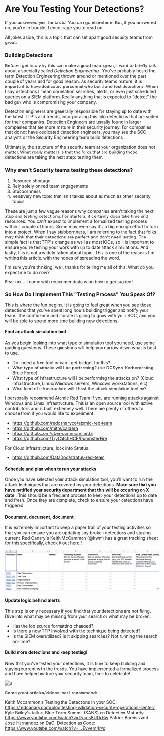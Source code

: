 # Are You Testing Your Detections?


If you answered yes, fantastic! You can go elsewhere. But, if you answered no, you're in trouble. I encourage you to read on.

All jokes aside, this is a topic that can set apart good security teams from great. 

### Building Detections

Before I get into why this can make a good team great, I want to briefly talk about a specialty called <i> Detection Engineering </i>. You've probably heard the term Detection Engineering thrown around or mentioned over the past couple of years and for good reason. As security teams mature, it is important to have dedicated personnel who build and test detections. When I say detections I mean correlation searches, alerts, or even just scheduled queries on a SIEM platform. Really anything that is expected to "detect" the bad guy who is compromising your company.

Detection engineers are generally responsible for staying up to date with the latest TTP's and trends,  incorporating this into detections that are suited for their companies. Detection Engineers are usually found in larger companies that are more mature in their security journey. For companies that do not have dedicated detection engineers, you may see the SOC analysts or the Security Engineering team build detections.

Ultimately, the structure of the security team at your organization does not matter. What really matters is that the folks that are building these detections are taking the next step: testing them.


### Why aren't Security teams testing these detections?
1. Resource shortage
2. Rely solely on red team engagements
3. Stubbornness
4. Relatively new topic that isn't talked about as much as other security topics

These are just a few vague reasons why companies aren't taking the next step and testing detections. For starters, it certainly does take time and resources. You can't expect to implement a formalized testing process within a couple of hours. Some may even say it's a big enough effort to turn into a project. When I say stubbornness, I am referring to the fact that folks may think that their detections are perfect and don't need testing. The simple fact is that TTP's change as well as most IOCs, so it is important to ensure you're testing your work with up to date attack simulations. And lastly, this is not a widely talked about topic. This is one of the reasons I'm writing this article, with the hopes of spreading the word.

I'm sure you're thinking, well, thanks for telling me all of this. What do you expect me to do now?

Fear not... I come with recommendations on how to get started!

### So How Do I Implement This "Testing Process" You Speak Of?

This is where the fun begins. It is going to feel great when you see those detections that you've spent long hours building trigger and notify your team. The confidence and morale is going to grow with your SOC, and you will be able to spend more time building new detections.

#### Find an attack simulation tool

As you begin looking into what type of simulation tool you need, use some guiding questions. These questions will help you narrow down what is best to use.

- Do I need a free tool or can I get budget for this?
- What type of attacks will I be performing? (ex: DCSync, Kerberoasting, Brute Force)
- What type of infrastructure will I be performing the attacks on? (Cloud infrastructure, Linux/Windows servers, Windows workstations, etc)
- What kind of infrastructure will I host the attack simulation tool on? 

I personally recommend Atomic Red Team if you are running attacks against Windows and Linux infrastructure. This is an open source tool with active contributors and is built extremely well. There are plenty of others to choose from if you would like to experiment. 
- https://github.com/redcanaryco/atomic-red-team
- https://github.com/mitre/caldera
- https://github.com/uber-common/metta
- https://github.com/TryCatchHCF/DumpsterFire

For Cloud infrastructure, look into Stratus.
- https://github.com/DataDog/stratus-red-team

#### Schedule and plan when to run your attacks

Once you have selected your attack simulation tool, you'll want to run the attack techniques that are covered by your detections. <b> Make sure that you have notified your security department that this will be occuring on X date </b>. This should be a frequent process to keep your detections up to date and fresh. Once they are complete, check to ensure your detections have triggered.

#### Document, document, document

It is extremely important to keep a paper trail of your testing activities so that you can ensure you are updating any broken detections and staying current. Red Canary's Keith McCammon (@kwm) has a great tracking sheet for this specifically, check it out <a href="https://twitter.com/kwm/status/1613927946485633026">here </a>!

![mitre](/docs/assets/mitre.png)

#### Update logic behind alerts

This step is only necessary if you find that your detections are not firing. Dive into what may be missing from your search or what may be broken. 

- Has the log source formatting changed?
- Is there a new TTP involved with the technique being detected?
- Is the SIEM overutilized? Is it skipping searches? Not running the search on-time?

#### Build more detections and keep testing!

Now that you've tested your detections, it is time to keep building and staying current with the trends. You have implemented a formalized process and have helped mature your security team, time to celebrate! 

![a](/docs/assets/a.png)


Some great articles/videos that I recommend:

Keith Mccammon's Testing the Detections in your SOC: https://redcanary.com/blog/testing-validation-security-operations-center/
Kyle Bailey's talk at Blue Team Summit (SANS) on Detection Maturity: https://www.youtube.com/watch?v=Dxccs8UDu6w
Patrick Bareiss and Jose Hernandez on DaC, Detection as Code: https://www.youtube.com/watch?v=_JEvyem4ryg
